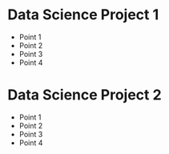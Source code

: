 # Data Science Project 1
* Point 1
* Point 2
* Point 3
* Point 4

# Data Science Project 2
* Point 1
* Point 2
* Point 3
* Point 4

